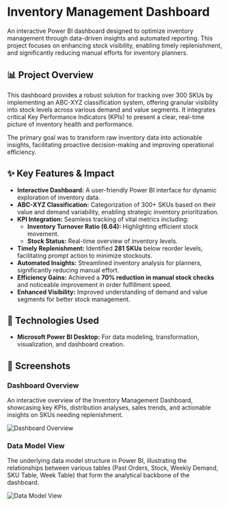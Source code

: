# Inventory Management Dashboard

An interactive Power BI dashboard designed to optimize inventory management through data-driven insights and automated reporting. This project focuses on enhancing stock visibility, enabling timely replenishment, and significantly reducing manual efforts for inventory planners.

## 📊 Project Overview

This dashboard provides a robust solution for tracking over 300 SKUs by implementing an ABC-XYZ classification system, offering granular visibility into stock levels across various demand and value segments. It integrates critical Key Performance Indicators (KPIs) to present a clear, real-time picture of inventory health and performance.

The primary goal was to transform raw inventory data into actionable insights, facilitating proactive decision-making and improving operational efficiency.

## ✨ Key Features & Impact

* **Interactive Dashboard:** A user-friendly Power BI interface for dynamic exploration of inventory data.
* **ABC-XYZ Classification:** Categorization of 300+ SKUs based on their value and demand variability, enabling strategic inventory prioritization.
* **KPI Integration:** Seamless tracking of vital metrics including:
    * **Inventory Turnover Ratio (6.64):** Highlighting efficient stock movement.
    * **Stock Status:** Real-time overview of inventory levels.
* **Timely Replenishment:** Identified **281 SKUs** below reorder levels, facilitating prompt action to minimize stockouts.
* **Automated Insights:** Streamlined inventory analysis for planners, significantly reducing manual effort.
* **Efficiency Gains:** Achieved a **70% reduction in manual stock checks** and noticeable improvement in order fulfillment speed.
* **Enhanced Visibility:** Improved understanding of demand and value segments for better stock management.

## 🚀 Technologies Used

* **Microsoft Power BI Desktop:** For data modeling, transformation, visualization, and dashboard creation.

## 📸 Screenshots

### Dashboard Overview

An interactive overview of the Inventory Management Dashboard, showcasing key KPIs, distribution analyses, sales trends, and actionable insights on SKUs needing replenishment.

![Dashboard Overview]([screenshots/Screenshot%20(118).jpg](https://github.com/ayush2802-source/Inventory-Management-Dashboard/blob/main/dashboard_inventory.png))

### Data Model View

The underlying data model structure in Power BI, illustrating the relationships between various tables (Past Orders, Stock, Weekly Demand, SKU Table, Week Table) that form the analytical backbone of the dashboard.

![Data Model View]([screenshots/Screenshot%20(117).png](https://github.com/ayush2802-source/Inventory-Management-Dashboard/blob/main/data_model.png))

